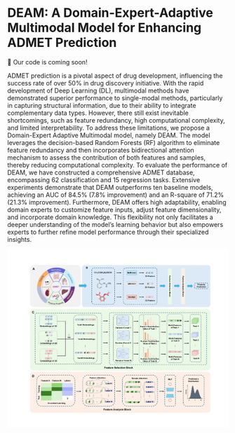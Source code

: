 # DEAM: A Domain-Expert-Adaptive Multimodal Model for Enhancing ADMET Prediction

🎉 Our code is coming soon!

ADMET prediction is a pivotal aspect of drug development, influencing the success rate of over 50% in drug discovery initiative. With the rapid development of Deep Learning (DL), multimodal methods have demonstrated superior performance to single-modal methods, particularly in capturing structural information, due to their ability to integrate complementary data types. However, there still exist inevitable shortcomings, such as feature redundancy, high computational complexity, and limited interpretability. To address these limitations, we propose a Domain-Expert Adaptive Multimodal model, namely DEAM. The model leverages the decision-based Random Forests (RF) algorithm to eliminate feature redundancy and then incorporates bidirectional attention mechanism to assess the contribution of both features and samples, thereby reducing computational complexity. To evaluate the performance of DEAM, we have constructed a comprehensive ADMET database, encompassing 62 classification and 15 regression tasks. Extensive experiments demonstrate that DEAM outperforms ten baseline models, achieving an AUC of 84.5% (7.8% improvement) and an R-square of 71.2% (21.3% improvement). Furthermore, DEAM offers high adaptability, enabling domain experts to customize feature inputs, adjust feature dimensionality, and incorporate domain knowledge. This flexibility not only facilitates a deeper understanding of the model’s learning behavior but also empowers experts to further refine model performance through their specialized insights.

![Flowchart](./flowchart.jpg)


